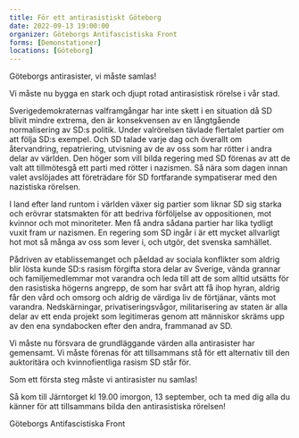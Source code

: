 ```yaml
---
title: För ett antirasistiskt Göteborg
date: 2022-09-13 19:00:00
organizer: Göteborgs Antifascistiska Front
forms: [Demonstationer]
locations: [Göteborg]
---
```

Göteborgs antirasister, vi måste samlas!

Vi måste nu bygga en stark och djupt rotad antirasistisk rörelse i vår stad.

Sverigedemokraternas valframgångar har inte skett i en situation då SD blivit mindre extrema, den är konsekvensen av en långtgående normalisering av SD:s politik. Under valrörelsen tävlade flertalet partier om att följa SD:s exempel. Och SD talade varje dag och överallt om återvandring, repatriering, utvisning av de av oss som har rötter i andra delar av världen. Den höger som vill bilda regering med SD förenas av att de valt att tillmötesgå ett parti med rötter i nazismen. Så nära som dagen innan valet avslöjades att företrädare för SD fortfarande sympatiserar med den nazistiska rörelsen.

I land efter land runtom i världen växer sig partier som liknar SD sig starka och erövrar statsmakten för att bedriva förföljelse av oppositionen, mot kvinnor och mot minoriteter. Men få andra sådana partier har lika tydligt vuxit fram ur nazismen. En regering som SD ingår i är ett mycket allvarligt hot mot så många av oss som lever i, och utgör, det svenska samhället.

Pådriven av etablissemanget och påeldad av sociala konflikter som aldrig blir lösta kunde SD:s rasism förgifta stora delar av Sverige, vända grannar och familjemedlemmar mot varandra och leda till att de som alltid utsätts för den rasistiska högerns angrepp, de som har svårt att få ihop hyran, aldrig får den vård och omsorg och aldrig de värdiga liv de förtjänar, vänts mot varandra. Nedskärningar, privatiseringsvågor, militarisering av staten är alla delar av ett enda projekt som legitimeras genom att människor skräms upp av den ena syndabocken efter den andra, frammanad av SD.

Vi måste nu försvara de grundläggande värden alla antirasister har gemensamt. Vi måste förenas för att tillsammans stå för ett alternativ till den auktoritära och kvinnofientliga rasism SD står för.

Som ett första steg måste vi antirasister nu samlas!

Så kom till Järntorget kl 19.00 imorgon, 13 september, och ta med dig alla du känner för att tillsammans bilda den antirasistiska rörelsen!

Göteborgs Antifascistiska Front